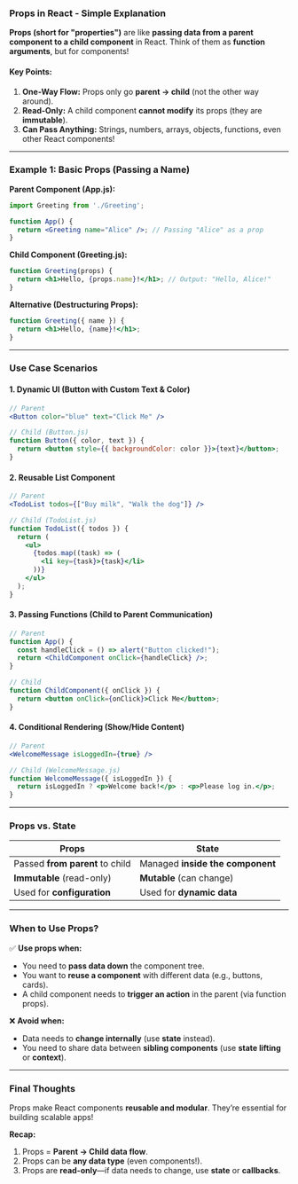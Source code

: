 ### **Props in React - Simple Explanation**
**Props (short for "properties")** are like **passing data from a parent component to a child component** in React. Think of them as **function arguments**, but for components!

#### **Key Points:**
1. **One-Way Flow:** Props only go **parent → child** (not the other way around).
2. **Read-Only:** A child component **cannot modify** its props (they are **immutable**).
3. **Can Pass Anything:** Strings, numbers, arrays, objects, functions, even other React components!

---

### **Example 1: Basic Props (Passing a Name)**
**Parent Component (App.js):**
```jsx
import Greeting from './Greeting';

function App() {
  return <Greeting name="Alice" />; // Passing "Alice" as a prop
}
```
**Child Component (Greeting.js):**
```jsx
function Greeting(props) {
  return <h1>Hello, {props.name}!</h1>; // Output: "Hello, Alice!"
}
```
**Alternative (Destructuring Props):**
```jsx
function Greeting({ name }) {
  return <h1>Hello, {name}!</h1>;
}
```

---

### **Use Case Scenarios**
#### **1. Dynamic UI (Button with Custom Text & Color)**
```jsx
// Parent
<Button color="blue" text="Click Me" />

// Child (Button.js)
function Button({ color, text }) {
  return <button style={{ backgroundColor: color }}>{text}</button>;
}
```

#### **2. Reusable List Component**
```jsx
// Parent
<TodoList todos={["Buy milk", "Walk the dog"]} />

// Child (TodoList.js)
function TodoList({ todos }) {
  return (
    <ul>
      {todos.map((task) => (
        <li key={task}>{task}</li>
      ))}
    </ul>
  );
}
```

#### **3. Passing Functions (Child to Parent Communication)**
```jsx
// Parent
function App() {
  const handleClick = () => alert("Button clicked!");
  return <ChildComponent onClick={handleClick} />;
}

// Child
function ChildComponent({ onClick }) {
  return <button onClick={onClick}>Click Me</button>;
}
```

#### **4. Conditional Rendering (Show/Hide Content)**
```jsx
// Parent
<WelcomeMessage isLoggedIn={true} />

// Child (WelcomeMessage.js)
function WelcomeMessage({ isLoggedIn }) {
  return isLoggedIn ? <p>Welcome back!</p> : <p>Please log in.</p>;
}
```

---

### **Props vs. State**
| **Props**                          | **State**                          |
|------------------------------------|------------------------------------|
| Passed **from parent** to child    | Managed **inside the component**  |
| **Immutable** (read-only)          | **Mutable** (can change)          |
| Used for **configuration**         | Used for **dynamic data**         |

---

### **When to Use Props?**
✅ **Use props when:**
- You need to **pass data down** the component tree.
- You want to **reuse a component** with different data (e.g., buttons, cards).
- A child component needs to **trigger an action** in the parent (via function props).

❌ **Avoid when:**
- Data needs to **change internally** (use **state** instead).
- You need to share data between **sibling components** (use **state lifting** or **context**).

---

### **Final Thoughts**
Props make React components **reusable and modular**. They’re essential for building scalable apps!  

**Recap:**
1. Props = **Parent → Child data flow**.
2. Props can be **any data type** (even components!).
3. Props are **read-only**—if data needs to change, use **state** or **callbacks**.
